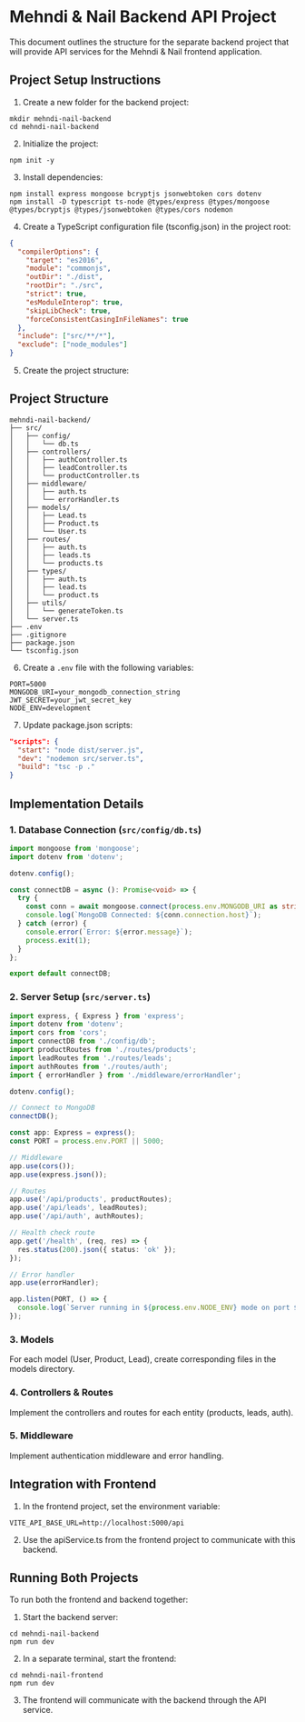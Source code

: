 
# Mehndi & Nail Backend API Project

This document outlines the structure for the separate backend project that will provide API services for the Mehndi & Nail frontend application.

## Project Setup Instructions

1. Create a new folder for the backend project:
```
mkdir mehndi-nail-backend
cd mehndi-nail-backend
```

2. Initialize the project:
```
npm init -y
```

3. Install dependencies:
```
npm install express mongoose bcryptjs jsonwebtoken cors dotenv
npm install -D typescript ts-node @types/express @types/mongoose @types/bcryptjs @types/jsonwebtoken @types/cors nodemon
```

4. Create a TypeScript configuration file (tsconfig.json) in the project root:
```json
{
  "compilerOptions": {
    "target": "es2016",
    "module": "commonjs",
    "outDir": "./dist",
    "rootDir": "./src",
    "strict": true,
    "esModuleInterop": true,
    "skipLibCheck": true,
    "forceConsistentCasingInFileNames": true
  },
  "include": ["src/**/*"],
  "exclude": ["node_modules"]
}
```

5. Create the project structure:

## Project Structure

```
mehndi-nail-backend/
├── src/
│   ├── config/
│   │   └── db.ts
│   ├── controllers/
│   │   ├── authController.ts
│   │   ├── leadController.ts
│   │   └── productController.ts
│   ├── middleware/
│   │   ├── auth.ts
│   │   └── errorHandler.ts
│   ├── models/
│   │   ├── Lead.ts
│   │   ├── Product.ts
│   │   └── User.ts
│   ├── routes/
│   │   ├── auth.ts
│   │   ├── leads.ts
│   │   └── products.ts
│   ├── types/
│   │   ├── auth.ts
│   │   ├── lead.ts
│   │   └── product.ts
│   ├── utils/
│   │   └── generateToken.ts
│   └── server.ts
├── .env
├── .gitignore
├── package.json
└── tsconfig.json
```

6. Create a `.env` file with the following variables:
```
PORT=5000
MONGODB_URI=your_mongodb_connection_string
JWT_SECRET=your_jwt_secret_key
NODE_ENV=development
```

7. Update package.json scripts:
```json
"scripts": {
  "start": "node dist/server.js",
  "dev": "nodemon src/server.ts",
  "build": "tsc -p ."
}
```

## Implementation Details

### 1. Database Connection (`src/config/db.ts`)

```typescript
import mongoose from 'mongoose';
import dotenv from 'dotenv';

dotenv.config();

const connectDB = async (): Promise<void> => {
  try {
    const conn = await mongoose.connect(process.env.MONGODB_URI as string);
    console.log(`MongoDB Connected: ${conn.connection.host}`);
  } catch (error) {
    console.error(`Error: ${error.message}`);
    process.exit(1);
  }
};

export default connectDB;
```

### 2. Server Setup (`src/server.ts`)

```typescript
import express, { Express } from 'express';
import dotenv from 'dotenv';
import cors from 'cors';
import connectDB from './config/db';
import productRoutes from './routes/products';
import leadRoutes from './routes/leads';
import authRoutes from './routes/auth';
import { errorHandler } from './middleware/errorHandler';

dotenv.config();

// Connect to MongoDB
connectDB();

const app: Express = express();
const PORT = process.env.PORT || 5000;

// Middleware
app.use(cors());
app.use(express.json());

// Routes
app.use('/api/products', productRoutes);
app.use('/api/leads', leadRoutes);
app.use('/api/auth', authRoutes);

// Health check route
app.get('/health', (req, res) => {
  res.status(200).json({ status: 'ok' });
});

// Error handler
app.use(errorHandler);

app.listen(PORT, () => {
  console.log(`Server running in ${process.env.NODE_ENV} mode on port ${PORT}`);
});
```

### 3. Models

For each model (User, Product, Lead), create corresponding files in the models directory.

### 4. Controllers & Routes

Implement the controllers and routes for each entity (products, leads, auth).

### 5. Middleware

Implement authentication middleware and error handling.

## Integration with Frontend

1. In the frontend project, set the environment variable:
```
VITE_API_BASE_URL=http://localhost:5000/api
```

2. Use the apiService.ts from the frontend project to communicate with this backend.

## Running Both Projects

To run both the frontend and backend together:

1. Start the backend server:
```
cd mehndi-nail-backend
npm run dev
```

2. In a separate terminal, start the frontend:
```
cd mehndi-nail-frontend
npm run dev
```

3. The frontend will communicate with the backend through the API service.

